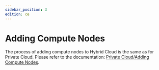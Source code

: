 ```yaml
---
sidebar_position: 3
edition: ce
---
```


# Adding Compute Nodes

The process of adding compute nodes to Hybrid Cloud is the same as for Private Cloud. Please refer to the documentation: [Private Cloud/Adding Compute Nodes](../virt/host).